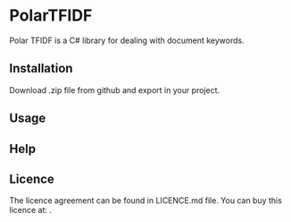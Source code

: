 # PolarTFIDF
Polar TFIDF is a C# library for dealing with document keywords.

## Installation
Download .zip file from github and export in your project.

## Usage


## Help


## Licence
The licence agreement can be found in LICENCE.md file.
You can buy this licence at: .
